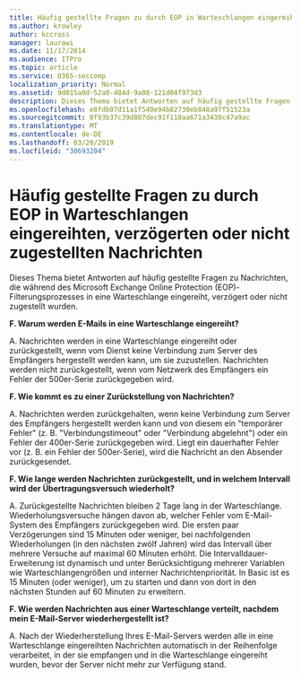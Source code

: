 ```yaml
---
title: Häufig gestellte Fragen zu durch EOP in Warteschlangen eingereihten, verzögerten oder nicht zugestellten Nachrichten
ms.author: krowley
author: kccross
manager: laurawi
ms.date: 11/17/2014
ms.audience: ITPro
ms.topic: article
ms.service: O365-seccomp
localization_priority: Normal
ms.assetid: 9d015a0d-52a0-484d-9a08-121d04f973d3
description: Dieses Thema bietet Antworten auf häufig gestellte Fragen zu Nachrichten, die während des Microsoft Exchange Online Protection (EOP)-Filterungsprozesses in eine Warteschlange eingereiht, verzögert oder nicht zugestellt wurden.
ms.openlocfilehash: e8fdb07d11a1f540e94b82730eb848a97f51523a
ms.sourcegitcommit: 0f93b37c39d807dec91f118aa671a3430c47a9ac
ms.translationtype: MT
ms.contentlocale: de-DE
ms.lasthandoff: 03/20/2019
ms.locfileid: "30693204"
---
```

# <a name="eop-queued-deferred-and-bounced-messages-faq"></a>Häufig gestellte Fragen zu durch EOP in Warteschlangen eingereihten, verzögerten oder nicht zugestellten Nachrichten

Dieses Thema bietet Antworten auf häufig gestellte Fragen zu Nachrichten, die während des Microsoft Exchange Online Protection (EOP)-Filterungsprozesses in eine Warteschlange eingereiht, verzögert oder nicht zugestellt wurden.
  
 **F. Warum werden E-Mails in eine Warteschlange eingereiht?**
  
A. Nachrichten werden in eine Warteschlange eingereiht oder zurückgestellt, wenn vom Dienst keine Verbindung zum Server des Empfängers hergestellt werden kann, um sie zuzustellen. Nachrichten werden nicht zurückgestellt, wenn vom Netzwerk des Empfängers ein Fehler der 500er-Serie zurückgegeben wird.
  
 **F. Wie kommt es zu einer Zurückstellung von Nachrichten?**
  
A. Nachrichten werden zurückgehalten, wenn keine Verbindung zum Server des Empfängers hergestellt werden kann und von diesem ein "temporärer Fehler" (z. B. "Verbindungstimeout" oder "Verbindung abgelehnt") oder ein Fehler der 400er-Serie zurückgegeben wird. Liegt ein dauerhafter Fehler vor (z. B. ein Fehler der 500er-Serie), wird die Nachricht an den Absender zurückgesendet.
  
 **F. Wie lange werden Nachrichten zurückgestellt, und in welchem Intervall wird der Übertragungsversuch wiederholt?**
  
A. Zurückgestellte Nachrichten bleiben 2 Tage lang in der Warteschlange. Wiederholungsversuche hängen davon ab, welcher Fehler vom E-Mail-System des Empfängers zurückgegeben wird. Die ersten paar Verzögerungen sind 15 Minuten oder weniger, bei nachfolgenden Wiederholungen (in den nächsten zwölf Jahren) wird das Intervall über mehrere Versuche auf maximal 60 Minuten erhöht. Die Intervalldauer-Erweiterung ist dynamisch und unter Berücksichtigung mehrerer Variablen wie Warteschlangengrößen und interner Nachrichtenpriorität. In Basic ist es 15 Minuten (oder weniger), um zu starten und dann von dort in den nächsten Stunden auf 60 Minuten zu erweitern.
  
 **F. Wie werden Nachrichten aus einer Warteschlange verteilt, nachdem mein E-Mail-Server wiederhergestellt ist?**
  
A. Nach der Wiederherstellung Ihres E-Mail-Servers werden alle in eine Warteschlange eingereihten Nachrichten automatisch in der Reihenfolge verarbeitet, in der sie empfangen und in die Warteschlange eingereiht wurden, bevor der Server nicht mehr zur Verfügung stand. 
  

